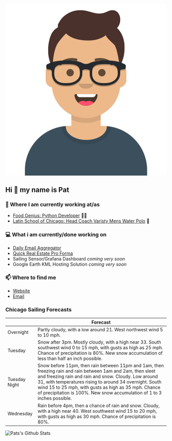 [![Social banner for p-j-falconer](https://raw.githubusercontent.com/P-J-FALCONER/P-J-FALCONER/master/assets/avataaars.svg)](https://patfalconer.com/)
## Hi :wave: my name is Pat

### 💼 Where I am currently working at/as
- [Food Genius: Python Developer](https://getfoodgenius.com/) 🍔🐍
- [Latin School of Chicago: Head Coach Varisty Mens Water Polo](https://www.latinschool.org/) 🤽


### 💻 What i am currently/done working on
 - [Daily Email Aggregator](https://github.com/P-J-FALCONER/dott_daily_mail)
 - [Quick Real Estate Pro Forma](https://github.com/P-J-FALCONER/henry)
 - Sailing Sensor/Grafana Dashboard *coming very soon*
 - Google Earth KML Hosting Solution *coming very soon*

### 📫 Where to find me
 - [Website](https://patfalconer.com/)
 - [Email](mailto:patrick.j.falconer@gmail.com)


### Chicago Sailing Forecasts
|   | Forecast  |
|---|---|
| Overnight | Partly cloudy, with a low around 21. West northwest wind 5 to 10 mph. |
| Tuesday | Snow after 3pm. Mostly cloudy, with a high near 33. South southwest wind 0 to 15 mph, with gusts as high as 25 mph. Chance of precipitation is 80%. New snow accumulation of less than half an inch possible. |
| Tuesday Night | Snow before 11pm, then rain between 11pm and 1am, then freezing rain and rain between 1am and 2am, then sleet and freezing rain and rain and snow. Cloudy. Low around 31, with temperatures rising to around 34 overnight. South wind 15 to 25 mph, with gusts as high as 35 mph. Chance of precipitation is 100%. New snow accumulation of 1 to 3 inches possible. |
| Wednesday | Rain before 4pm, then a chance of rain and snow. Cloudy, with a high near 40. West southwest wind 15 to 20 mph, with gusts as high as 30 mph. Chance of precipitation is 80%. |

![Pats's Github Stats](https://github-readme-stats.vercel.app/api?username=p-j-falconer&show_icons=true&theme=radical)
